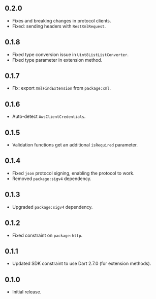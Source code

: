 ## 0.2.0

- Fixes and breaking changes in protocol clients.
- Fixed: sending headers with `RestXmlRequest`.

## 0.1.8

- Fixed type conversion issue in `Uint8ListListConverter`.
- Fixed type parameter in extension method.

## 0.1.7

- Fix: export `XmlFindExtension` from `package:xml`.

## 0.1.6

- Auto-detect `AwsClientCredentials`.

## 0.1.5

- Validation functions get an additional `isRequired` parameter.

## 0.1.4

- Fixed `json` protocol signing, enabling the protocol to work.
- Removed `package:sigv4` dependency.

## 0.1.3

- Upgraded `package:sigv4` dependency.

## 0.1.2

- Fixed constraint on `package:http`.

## 0.1.1

- Updated SDK constraint to use Dart 2.7.0 (for extension methods).

## 0.1.0

- Initial release.
